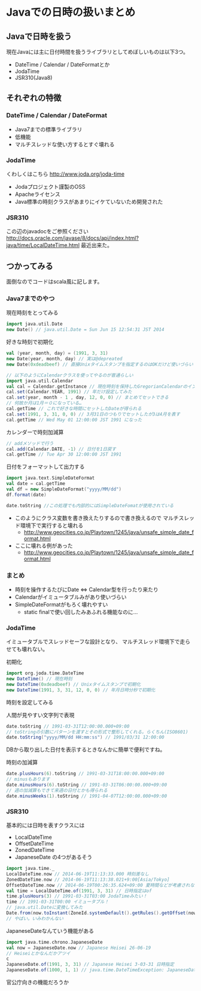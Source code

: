 # Javaでの日時の扱いまとめ

## Javaで日時を扱う
現在Javaには主に日付時間を扱うライブラリとしてめぼしいものは以下3つ。
  * DateTime / Calendar / DateFormatとか
  * JodaTime
  * JSR310(Java8)

## それぞれの特徴
### DateTime / Calendar / DateFormat
  * Java7までの標準ライブラリ
  * 低機能
  * マルチスレッドな使い方するとすぐ壊れる

### JodaTime
くわしくはこちら http://www.joda.org/joda-time
  * Jodaプロジェクト謹製のOSS
  * Apacheライセンス
  * Java標準の時刻クラスがあまりにイケていないため開発された

### JSR310
この辺のjavadocをご参照ください http://docs.oracle.com/javase/8/docs/api/index.html?java/time/LocalDateTime.html
最近出来た。

## つかってみる
面倒なのでコードはscala風に記します。

### Java7までのやつ
現在時刻をとってみる
```scala
import java.util.Date
new Date() // java.util.Date = Sun Jun 15 12:54:31 JST 2014
```

好きな時刻で初期化
```scala
val (year, month, day) = (1991, 3, 31)
new Date(year, month, day) // 実は@depreated
new Date(0xdeadbeef) // 直接Unixタイムスタンプを指定するのはOKだけど使いづらい

// 以下のようにCalendarクラスを使ってやるのが普通らしい
import java.util.Calendar
val cal = Calendar.getInstance // 現在時刻を保持したGregorianCalendarのインスタンスが取得できる
cal.set(Calendar.YEAR, 1991) // 年だけ設定してみた
cal.set(year, month - 1 , day, 12, 0, 0) // まとめてセットできる
// 何故か月は1月＝０になっている…
cal.getTime // これで好きな時間にセットしたDateが得られる
cal.set(1991, 3, 31, 0, 0) // 3月31日のつもりでセットしたが3は4月を表す
cal.getTime // Wed May 01 12:00:00 JST 1991 になった
```

カレンダーで時刻加減算
```scala
// addメソッドで行う
cal.add(Calendar.DATE, -1) // 日付を1日戻す
cal.getTime // Tue Apr 30 12:00:00 JST 1991
```

日付をフォーマットして出力する
```scala
import java.text.SimpleDateFormat
val date = cal.getTime
val df = new SimpleDateFormat("yyyy/MM/dd")
df.format(date)

date.toString //この処理でも内部的にはSimpleDateFomatが使用されている
```
* このようにクラス変数を書き換えたりするので書き換えるので
  マルチスレッド環境下で実行すると壊れる
  * http://www.geocities.co.jp/Playtown/1245/java/unsafe_simple_date_format.html
* ここに壊れる例があった
  * http://www.geocities.co.jp/Playtown/1245/java/unsafe_simple_date_format.html
### まとめ
 * 時刻を操作するたびにDate <=> Calendar型を行ったり来たり
 * Calendarがイミュータブルみがあり使いづらい
 * SimpleDateFormatがもろく壊れやすい
   * static finalで使い回したみあふれる機能なのに…

### JodaTime
イミュータブルでスレッドセーフな設計となり、
マルチスレッド環境下で走らせても壊れない。

初期化
```scala
import org.joda.time.DateTime
new DateTime() // 現在時刻
new DateTime(0xdeadbeef) // Unixタイムスタンプで初期化
new DateTime(1991, 3, 31, 12, 0, 0) // 年月日時分秒で初期化
```

時刻を設定してみる

人間が見やすい文字列で表現
```scala
date.toString // 1991-03-31T12:00:00.000+09:00
// toStringの引数にパターンを渡すとその形式で整形してくれる。らくちん(ISO8601)
date.toString("yyyy/MM/dd HH:mm:ss") // 1991/03/31 12:00:00 
```
DBから取り出した日付を表示するときなんかに簡単で便利ですね。

時刻の加減算
```scala
date.plusHours(6).toString // 1991-03-31T18:00:00.000+09:00
// minusもあります
date.minusHours(6).toString // 1991-03-31T06:00:00.000+09:00
// 週の加減算もできて来週の日付とかも得られる
date.minusWeeks(1).toString // 1991-04-07T12:00:00.000+09:00
```

### JSR310
基本的には日時を表すクラスには
* LocalDateTime
* OffsetDateTime
* ZonedDateTime
* JapaneseDate
の4つがあるそう
```scala
import java.time._
LocalDateTime.now // 2014-06-19T11:13:33.000 時刻差なし
ZonedDateTime.now // 2014-06-19T11:13:38.021+9:00[Asia/Tokyo]
OffsetDateTime.now // 2014-06-19T00:26:35.624+09:00 夏時間などが考慮されない
val time = LocalDateTime.of(1991, 3, 31) // 日時指定はof
time.plusHours(3) // 1991-03-31T03:00 JodaTimeみたい！
time // 1991-03-31T00:00 イミュータブル！
// java.util.Dateに変換してみた
Date.from(now.toInstant(ZoneId.systemDefault().getRules().getOffset(now)))
// やばい。いみわかんない
```

JapaneseDateなんていう機能がある
```scala
import java.time.chrono.JapaneseDate
val now = JapaneseDate.now // Japanese Heisei 26-06-19
// Heiseiとかなんだかアツイ
c
JapaneseDate.of(1991, 3, 31) // Japanese Heisei 3-03-31 日時指定
JapaneseDate.of(1000, 1, 1) // java.time.DateTimeException: JapaneseDate before Meiji 6 is not supported 残念
```
官公庁向きの機能だろうか

